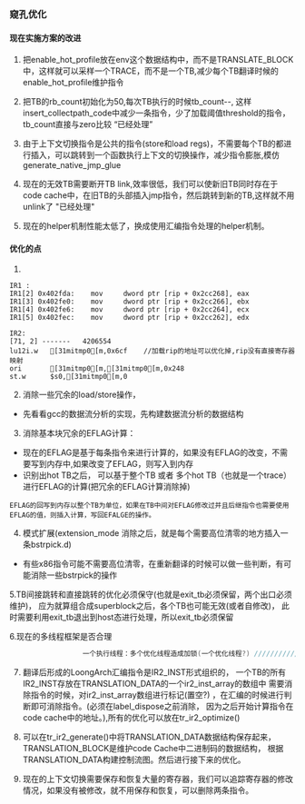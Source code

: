 ### 窥孔优化


#### 现在实施方案的改进
1. 把enable_hot_profile放在env这个数据结构中，而不是TRANSLATE_BLOCK中，这样就可以采样一个TRACE，而不是一个TB,减少每个TB翻译时候的enable_hot_profile维护指令

2. 把TB的rb_count初始化为50,每次TB执行的时候tb_count--, 这样insert_collectpath_code中减少一条指令，少了加载阈值threshold的指令，tb_count直接与zero比较  “已经处理”

3. 由于上下文切换指令是公共的指令(store和load regs)，不需要每个TB的都进行插入，可以跳转到一个函数执行上下文的切换操作，减少指令膨胀,模仿generate_native_jmp_glue

4. 现在的无效TB需要断开TB link,效率很低，我们可以使新旧TB同时存在于code cache中，在旧TB的头部插入jmp指令，然后跳转到新的TB,这样就不用unlink了 "已经处理"

5. 现在的helper机制性能太低了，换成使用汇编指令处理的helper机制。

#### 优化的点
1.
```
IR1 :
IR1[2] 0x402fda:	mov		dword ptr [rip + 0x2cc268], eax
IR1[3] 0x402fe0:	mov		dword ptr [rip + 0x2cc266], ebx
IR1[4] 0x402fe6:	mov		dword ptr [rip + 0x2cc264], ecx
IR1[5] 0x402fec:	mov		dword ptr [rip + 0x2cc262], edx

IR2:
[71, 2] -------   4206554
lu12i.w   [31mitmp0[m,0x6cf    //加载rip的地址可以优化掉,rip没有直接寄存器映射
ori       [31mitmp0[m,[31mitmp0[m,0x248
st.w      $s0,[31mitmp0[m,0

```

2. 消除一些冗余的load/store操作，
* 先看看gcc的数据流分析的实现，先构建数据流分析的数据结构


3. 消除基本块冗余的EFLAG计算：
* 现在的EFLAG是基于每条指令来进行计算的，如果没有EFLAG的改变，不需要写到内存中,如果改变了EFLAG，则写入到内存
* 识别出hot TB之后， 可以基于整个TB 或者 多个hot TB（也就是一个trace）进行EFLAG的计算(把冗余的EFLAG计算消除掉)
```
EFLAG的回写到内存以整个TB为单位，如果在TB中间对EFLAG修改过并且后继指令也需要使用EFLAG的值，则插入计算，写回EFALGE的操作。
```
4. 模式扩展(extension_mode 消除之后，就是每个需要高位清零的地方插入一条bstrpick.d)
* 有些x86指令可能不需要高位清零，在重新翻译的时候可以做一些判断，有可能消除一些bstrpick的操作

5.TB间接跳转和直接跳转的优化必须保守(也就是exit_tb必须保留，两个出口必须维护)， 应为就算组合成superblock之后，各个TB也可能无效(或者自修改)，
此时需要利用exit_tb退出到host态进行处理，所以exit_tb必须保留


6.现在的多线程框架是否合理

```c
                  一个执行线程：多个优化线程造成加锁(一个优化线程?) //////////////或者翻译的时候使用多线程翻译(主线程优化，从线程翻译)
```

7. 翻译后形成的LoongArch汇编指令是IR2_INST形式组织的， 一个TB的所有IR2_INST存放在TRANSLATION_DATA的一个ir2_inst_array的数组中
需要消除指令的时候，对ir2_inst_array数组进行标记(置空?) ，在汇编的时候进行判断即可消除指令。(必须在label_dispose之前消除，
因为之后开始计算指令在code cache中的地址。),所有的优化可以放在tr_ir2_optimize()


8. 可以在tr_ir2_generate()中将TRANSLATION_DATA数据结构保存起来， TRANSLATION_BLOCK是维护code Cache中二进制码的数据结构，
根据TRANSLATION_DATA构建控制流图。然后进行接下来的优化。

9. 现在的上下文切换需要保存和恢复大量的寄存器，我们可以追踪寄存器的修改情况，如果没有被修改，就不用保存和恢复，可以删除两条指令。
